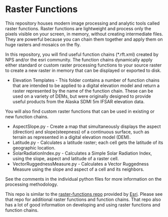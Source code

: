 # Raster Functions

This repository houses modern image processing and analytic tools called raster functions.
Raster functions are lightweight and process only the pixels visible on your screen, in memory,
without creating intermediate files. They are powerful because you can chain them together and
apply them on huge rasters and mosaics on the fly.

In this repository, you will find useful function chains (\*.rft.xml) created by NPS and/or the
esri community.  The function chains dynamically apply either standard or custom raster processing
functions to your source raster to create a new raster in memory that can be displayed or exported
to disk.

 * Elevation Templates - This folder contains a number of function chains that are intended to
 be applied to a digital elevation model and return a raster represented by the name of the
 function chain.  These can be used on a variety of DEMs, but were originally designed to
 provide useful products from the Alaska SDMI 5m IFSAR elevation data.

You will also find custom raster functions that can be used in existing or new function chains.

 * AspectSlope.py - Create a map that simultaneously displays the aspect (direction) and slope(steepness)
 of a continuous surface, such as terrain as represented in a digital elevation model (DEM).
 * Latitude.py - Calculates a latitude raster; each cell gets the latitude of its geographic location.
 * SolarRadiationIndex.py - Calculates a Simple Solar Radiation Index, using the slope, aspect and
 latitude of a raster cell.
 * VectorRuggednessMeasure.py - Calculates a Vector Ruggedness Measure using the slope and aspect of
 a cell and its neighbors.

See the comments in the individual python files for more information on the processing methodology.

This repo is similar to the [raster-functions repo](https://github.com/Esri/raster-functions)
provided by [Esri](https://www.esri.com/en-us/home).  Please see that repo for additional
raster functions and function chains.  That repo also has a lot of good information on
developing and using raster functions and function chains.
